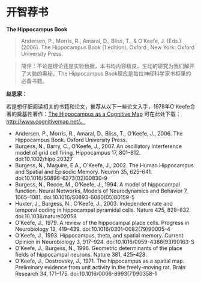 # 开智荐书
**The Hippocampus Book**

>Andersen, P., Morris, R., Amaral, D., Bliss, T., & O’Keefe, J. (Eds.). (2006). The Hippocampus Book (1 edition). Oxford ; New York: Oxford University Press.

>简评：不论是理论还是实验数据，本书均内容精良，生动的研究为我们解开了大脑的奥秘。The Hippocampus Book理应是每位神经科学家书柜里的必备书籍。

**赵思家：**

若是想仔细阅读相关的书籍和论文，推荐从以下一些论文入手，1978年O'Keefe合著的奠基性著作：[The Hippocampus as a Cognitive Map](http://www.cognitivemap.net/) 可在此处下载：http://www.cognitivemap.net/。

* Andersen, P., Morris, R., Amaral, D., Bliss, T., O’Keefe, J., 2006. The Hippocampus Book. Oxford University Press.
* Burgess, N., Barry, C., O’Keefe, J., 2007. An oscillatory interference model of grid cell firing. Hippocampus 17, 801–812. doi:10.1002/hipo.20327
* Burgess, N., Maguire, E.A., O’Keefe, J., 2002. The Human Hippocampus and Spatial and Episodic Memory. Neuron 35, 625–641. doi:10.1016/S0896-6273(02)00830-9
* Burgess, N., Recce, M., O’Keefe, J., 1994. A model of hippocampal function. Neural Networks, Models of Neurodynamics and Behavior 7, 1065–1081. doi:10.1016/S0893-6080(05)80159-5
* Huxter, J., Burgess, N., O’Keefe, J., 2003. Independent rate and temporal coding in hippocampal pyramidal cells. Nature 425, 828–832. doi:10.1038/nature02058
* O’Keefe, J., 1979. A review of the hippocampal place cells. Progress in Neurobiology 13, 419–439. doi:10.1016/0301-0082(79)90005-4
* O’Keefe, J., 1993. Hippocampus, theta, and spatial memory. Current Opinion in Neurobiology 3, 917–924. doi:10.1016/0959-4388(93)90163-S
* O’Keefe, J., Burgess, N., 1996. Geometric determinants of the place fields of hippocampal neurons. Nature 381, 425–428.
* O’Keefe, J., Dostrovsky, J., 1971. The hippocampus as a spatial map. Preliminary evidence from unit activity in the freely-moving rat. Brain Research 34, 171–175. doi:10.1016/0006-8993(71)90358-1


